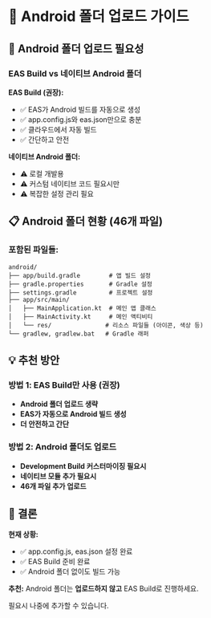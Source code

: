 # 📱 Android 폴더 업로드 가이드

## 🤔 Android 폴더 업로드 필요성

### EAS Build vs 네이티브 Android 폴더

**EAS Build (권장):**
- ✅ EAS가 Android 빌드를 자동으로 생성
- ✅ app.config.js와 eas.json만으로 충분
- ✅ 클라우드에서 자동 빌드
- ✅ 간단하고 안전

**네이티브 Android 폴더:**
- ⚠️ 로컬 개발용
- ⚠️ 커스텀 네이티브 코드 필요시만
- ⚠️ 복잡한 설정 관리 필요

## 📋 Android 폴더 현황 (46개 파일)

### 포함된 파일들:
```
android/
├── app/build.gradle        # 앱 빌드 설정
├── gradle.properties       # Gradle 설정
├── settings.gradle         # 프로젝트 설정
├── app/src/main/
│   ├── MainApplication.kt  # 메인 앱 클래스
│   ├── MainActivity.kt     # 메인 액티비티
│   └── res/               # 리소스 파일들 (아이콘, 색상 등)
└── gradlew, gradlew.bat   # Gradle 래퍼
```

## 💡 추천 방안

### 방법 1: EAS Build만 사용 (권장)
- **Android 폴더 업로드 생략**
- **EAS가 자동으로 Android 빌드 생성**
- **더 안전하고 간단**

### 방법 2: Android 폴더도 업로드
- **Development Build 커스터마이징 필요시**
- **네이티브 모듈 추가 필요시**
- **46개 파일 추가 업로드**

## 🚀 결론

**현재 상황:**
- ✅ app.config.js, eas.json 설정 완료
- ✅ EAS Build 준비 완료
- ✅ Android 폴더 없이도 빌드 가능

**추천:** Android 폴더는 **업로드하지 않고** EAS Build로 진행하세요.

필요시 나중에 추가할 수 있습니다.